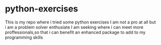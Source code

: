 # python-exercises
This is my repo where i tried some python exercises
I am not a pro at all but i am a problem solver enthusiate 
I am seeking where i can meet more proffessionals,so that i can benefit an enhanced package to add to my programming skills
